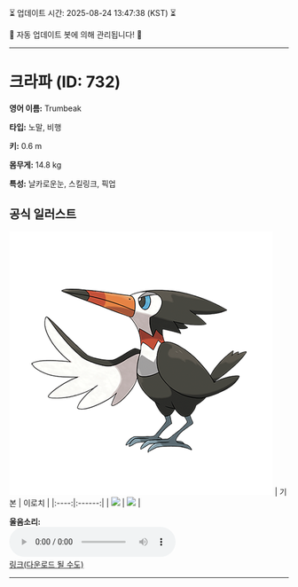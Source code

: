
⏳ 업데이트 시간: 2025-08-24 13:47:38 (KST) ⏳

🤖 자동 업데이트 봇에 의해 관리됩니다! 🤖

---

# 크라파 (ID: 732)
**영어 이름:** Trumbeak

**타입:** 노말, 비행

**키:** 0.6 m

**몸무게:** 14.8 kg

**특성:** 날카로운눈, 스킬링크, 픽업

## 공식 일러스트
![](https://raw.githubusercontent.com/PokeAPI/sprites/master/sprites/pokemon/other/official-artwork/732.png)
| 기본 | 이로치 |
|:----:|:------:|
| <img src="http://play.pokemonshowdown.com/sprites/ani/trumbeak.gif" width="200"> | <img src="http://play.pokemonshowdown.com/sprites/ani-shiny/trumbeak.gif" width="200"> |

**울음소리:**<br><audio controls src="https://raw.githubusercontent.com/PokeAPI/cries/main/cries/pokemon/latest/732.ogg"></audio><br> [링크(다운로드 될 수도)](https://raw.githubusercontent.com/PokeAPI/cries/main/cries/pokemon/latest/732.ogg)


---
